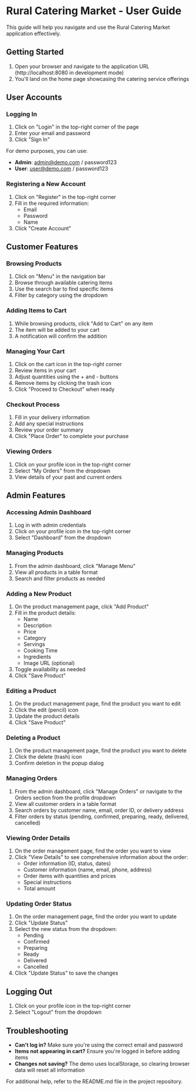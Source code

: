 # Rural Catering Market - User Guide

This guide will help you navigate and use the Rural Catering Market application effectively.

## Getting Started

1. Open your browser and navigate to the application URL (http://localhost:8080 in development mode)
2. You'll land on the home page showcasing the catering service offerings

## User Accounts

### Logging In

1. Click on "Login" in the top-right corner of the page
2. Enter your email and password
3. Click "Sign In"

For demo purposes, you can use:
- **Admin**: admin@demo.com / password123
- **User**: user@demo.com / password123

### Registering a New Account

1. Click on "Register" in the top-right corner
2. Fill in the required information:
   - Email
   - Password
   - Name
3. Click "Create Account"

## Customer Features

### Browsing Products

1. Click on "Menu" in the navigation bar
2. Browse through available catering items
3. Use the search bar to find specific items
4. Filter by category using the dropdown

### Adding Items to Cart

1. While browsing products, click "Add to Cart" on any item
2. The item will be added to your cart
3. A notification will confirm the addition

### Managing Your Cart

1. Click on the cart icon in the top-right corner
2. Review items in your cart
3. Adjust quantities using the + and - buttons
4. Remove items by clicking the trash icon
5. Click "Proceed to Checkout" when ready

### Checkout Process

1. Fill in your delivery information
2. Add any special instructions
3. Review your order summary
4. Click "Place Order" to complete your purchase

### Viewing Orders

1. Click on your profile icon in the top-right corner
2. Select "My Orders" from the dropdown
3. View details of your past and current orders

## Admin Features

### Accessing Admin Dashboard

1. Log in with admin credentials
2. Click on your profile icon in the top-right corner
3. Select "Dashboard" from the dropdown

### Managing Products

1. From the admin dashboard, click "Manage Menu"
2. View all products in a table format
3. Search and filter products as needed

### Adding a New Product

1. On the product management page, click "Add Product"
2. Fill in the product details:
   - Name
   - Description
   - Price
   - Category
   - Servings
   - Cooking Time
   - Ingredients
   - Image URL (optional)
3. Toggle availability as needed
4. Click "Save Product"

### Editing a Product

1. On the product management page, find the product you want to edit
2. Click the edit (pencil) icon
3. Update the product details
4. Click "Save Product"

### Deleting a Product

1. On the product management page, find the product you want to delete
2. Click the delete (trash) icon
3. Confirm deletion in the popup dialog

### Managing Orders

1. From the admin dashboard, click "Manage Orders" or navigate to the Orders section from the profile dropdown
2. View all customer orders in a table format
3. Search orders by customer name, email, order ID, or delivery address
4. Filter orders by status (pending, confirmed, preparing, ready, delivered, cancelled)

### Viewing Order Details

1. On the order management page, find the order you want to view
2. Click "View Details" to see comprehensive information about the order:
   - Order information (ID, status, dates)
   - Customer information (name, email, phone, address)
   - Order items with quantities and prices
   - Special instructions
   - Total amount

### Updating Order Status

1. On the order management page, find the order you want to update
2. Click "Update Status"
3. Select the new status from the dropdown:
   - Pending
   - Confirmed
   - Preparing
   - Ready
   - Delivered
   - Cancelled
4. Click "Update Status" to save the changes

## Logging Out

1. Click on your profile icon in the top-right corner
2. Select "Logout" from the dropdown

## Troubleshooting

- **Can't log in?** Make sure you're using the correct email and password
- **Items not appearing in cart?** Ensure you're logged in before adding items
- **Changes not saving?** The demo uses localStorage, so clearing browser data will reset all information

For additional help, refer to the README.md file in the project repository.